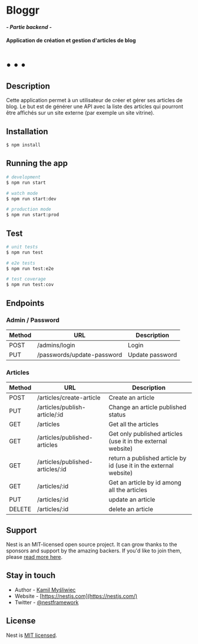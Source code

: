 # Bloggr

#### _- Partie backend -_

#### Application de création et gestion d'articles de blog

# • • •

## Description

Cette application permet à un utilisateur de créer et gérer ses articles de blog. Le but est de générer une API avec la liste des articles qui pourront être affichés sur un site externe (par exemple un site vitrine).

## Installation

```bash
$ npm install
```

## Running the app

```bash
# development
$ npm run start

# watch mode
$ npm run start:dev

# production mode
$ npm run start:prod
```

## Test

```bash
# unit tests
$ npm run test

# e2e tests
$ npm run test:e2e

# test coverage
$ npm run test:cov
```
## Endpoints

### Admin / Password
| **Method** | **URL**                      | **Description**       |
|------------|------------------------------|-----------------------|
| POST       | /admins/login                | Login                 |
| PUT        | /passwords/update-password   | Update password       |

### Articles
| **Method** | **URL**                      | **Description**                      |
|------------|------------------------------|--------------------------------------|
| POST       | /articles/create-article     | Create an article                    |
| PUT        | /articles/publish-article/:id| Change an article published status   |
| GET        | /articles                    | Get all the articles                 |
| GET        | /articles/published-articles | Get only published articles (use it in the external website)|
| GET        | /articles/published-articles/:id | return a published article by id (use it in the external website)|
| GET        | /articles/:id                | Get an article by id among all the articles|
| PUT        | /articles/:id                | update an article                    |
| DELETE     | /articles/:id                | delete an article                    |


## Support

Nest is an MIT-licensed open source project. It can grow thanks to the sponsors and support by the amazing backers. If you'd like to join them, please [read more here](https://docs.nestjs.com/support).

## Stay in touch

- Author - [Kamil Myśliwiec](https://kamilmysliwiec.com)
- Website - [https://nestjs.com](https://nestjs.com/)
- Twitter - [@nestframework](https://twitter.com/nestframework)

## License

Nest is [MIT licensed](LICENSE).
